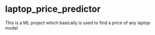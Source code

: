# laptop_price_predictor
This is a ML project which basically is used to find a price of any laptop model
